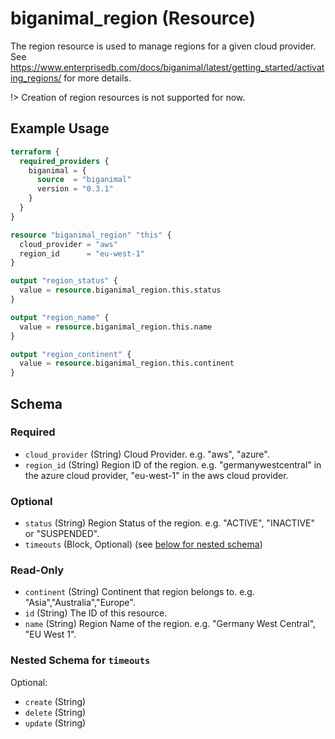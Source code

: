 # biganimal_region (Resource)
The region resource is used to manage regions for a given cloud provider. See https://www.enterprisedb.com/docs/biganimal/latest/getting_started/activating_regions/ for more details.

!> Creation of region resources is not supported for now.

## Example Usage
```terraform
terraform {
  required_providers {
    biganimal = {
      source  = "biganimal"
      version = "0.3.1"
    }
  }
}

resource "biganimal_region" "this" {
  cloud_provider = "aws"
  region_id      = "eu-west-1"
}

output "region_status" {
  value = resource.biganimal_region.this.status
}

output "region_name" {
  value = resource.biganimal_region.this.name
}

output "region_continent" {
  value = resource.biganimal_region.this.continent
}
```

<!-- schema generated by tfplugindocs -->
## Schema

### Required

- `cloud_provider` (String) Cloud Provider. e.g. "aws", "azure".
- `region_id` (String) Region ID of the region. e.g. "germanywestcentral" in the azure cloud provider, "eu-west-1" in the aws cloud provider.

### Optional

- `status` (String) Region Status of the region. e.g. "ACTIVE", "INACTIVE" or "SUSPENDED".
- `timeouts` (Block, Optional) (see [below for nested schema](#nestedblock--timeouts))

### Read-Only

- `continent` (String) Continent that region belongs to. e.g. "Asia","Australia","Europe".
- `id` (String) The ID of this resource.
- `name` (String) Region Name of the region. e.g. "Germany West Central", "EU West 1".

<a id="nestedblock--timeouts"></a>
### Nested Schema for `timeouts`

Optional:

- `create` (String)
- `delete` (String)
- `update` (String)


